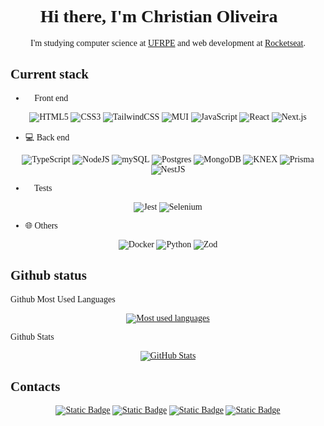 <div align="center" style="font-family:'Roboto, sans-serif';">
 
# Hi there, I'm Christian Oliveira 👋

I'm studying computer science at [UFRPE](https://www.ufrpe.br/) and web development at [Rocketseat](https://www.rocketseat.com.br/).

<div align="left">

## Current stack

- 📱 Front end

</div>

![HTML5](https://img.shields.io/badge/html5-%23E34F26.svg?style=for-the-badge&logo=html5&logoColor=white) ![CSS3](https://img.shields.io/badge/css3-%231572B6.svg?style=for-the-badge&logo=css3&logoColor=white) ![TailwindCSS](https://img.shields.io/badge/tailwindcss-%2338B2AC.svg?style=for-the-badge&logo=tailwind-css&logoColor=white) ![MUI](https://img.shields.io/badge/MUI-%230081CB.svg?style=for-the-badge&logo=mui&logoColor=white) ![JavaScript](https://img.shields.io/badge/javascript-%23323330.svg?style=for-the-badge&logo=javascript&logoColor=%23F7DF1E)  ![React](https://img.shields.io/badge/react-%2320232a.svg?style=for-the-badge&logo=react&logoColor=%2361DAFB) ![Next.js](https://img.shields.io/badge/next.js-000000?style=for-the-badge&logo=nextdotjs&logoColor=white)

<div align="left">

- 💻 Back end

</div>

![TypeScript](https://img.shields.io/badge/typescript-%23007ACC.svg?style=for-the-badge&logo=typescript&logoColor=white)      ![NodeJS](https://img.shields.io/badge/node.js-6DA55F?style=for-the-badge&logo=node.js&logoColor=white) ![mySQL](https://shields.io/badge/mySQL-lightgrey?logo=mysql&style=for-the-badge&logoColor=white)  ![Postgres](https://img.shields.io/badge/postgres-%23316192.svg?style=for-the-badge&logo=postgresql&logoColor=white) ![MongoDB](https://img.shields.io/badge/MongoDB-%234ea94b.svg?style=for-the-badge&logo=mongodb&logoColor=white) ![KNEX](https://shields.io/badge/knex-lightgrey?logo=knex&style=for-the-badge&logoColor=white) ![Prisma](https://img.shields.io/badge/Prisma-3982CE?style=for-the-badge&logo=Prisma&logoColor=white) ![NestJS](https://img.shields.io/badge/nestjs-%23E0234E.svg?style=for-the-badge&logo=nestjs&logoColor=white)

<div align="left">

- 🔧 Tests

</div>

![Jest](https://img.shields.io/badge/-jest-%23C21325?style=for-the-badge&logo=jest&logoColor=white)   ![Selenium](https://img.shields.io/badge/-selenium-%43B02A?style=for-the-badge&logo=selenium&logoColor=white)

<div align="left">

- 🌐 Others

</div>

![Docker](https://img.shields.io/badge/docker-%230db7ed.svg?style=for-the-badge&logo=docker&logoColor=white)
![Python](https://img.shields.io/badge/python-3670A0?style=for-the-badge&logo=python&logoColor=ffdd54)
![Zod](https://img.shields.io/badge/zod-%233068b7.svg?style=for-the-badge&logo=zod&logoColor=white)

<div align="left">

## Github status

Github Most Used Languages

</div>

<a href="https://github.com/christiandoramo/github-readme-stats">
    
  ![Most used languages](https://github-readme-stats-christiandoramo.vercel.app/api/top-langs/?username=christiandoramo&layout=compact&langs_count=16&theme=transparent) 
  
</a>

<div align="left">

Github Stats

</div>

<a href="https://github.com/christiandoramo/convoychat">
    
  ![GitHub Stats](https://github-readme-stats.vercel.app/api?username=christiandoramo&show_icons=true&theme=transparent)
  
</a>

<div align="left">

## Contacts

</div>

<a href='mailto:christiandoramo@gmail.com?subject="[GITHUB] - Recado"'><img alt="Static Badge" src="https://img.shields.io/badge/Gmail-D14836?style=for-the-badge&logo=gmail&logoColor=white"></a>
<a href='https://www.linkedin.com/in/christian-oliveira-299795260'><img alt="Static Badge" src="https://img.shields.io/badge/LinkedIn-0077B5?style=for-the-badge&logo=linkedin&logoColor=white"></a>
<a href='https://t.me/christiandoramo'><img alt="Static Badge" src="https://img.shields.io/badge/Telegram-2CA5E0?style=for-the-badge&logo=telegram&logoColor=white"></a>
<a href='https://christiandoramo.github.io/'>  <img alt="Static Badge" src="https://img.shields.io/badge/Google-chrome?style=for-the-badge&logo=Google-chrome&logoColor=gold&label=Search%20me%20on&labelColor=black&color=black">
</a>

</div>
